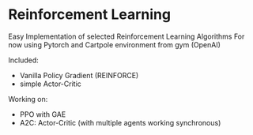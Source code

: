 # Reinforcement Learning
Easy Implementation of selected Reinforcement Learning Algorithms
For now using Pytorch and Cartpole environment from gym (OpenAI)

Included:
* Vanilla Policy Gradient (REINFORCE)
* simple Actor-Critic

Working on:
* PPO with GAE
* A2C: Actor-Critic (with multiple agents working synchronous)
